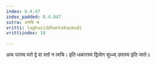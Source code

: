 ```yaml
---
index: 8.4.47
index_padded: 8.4.047
sutra: अनचि च
vritti: laghusiddhantakaumudi
vrittiindex: 18

---
```

अचः परस्य यरो द्वे वा स्तो न त्वचि। इति धकारस्य द्वित्वेन सुध्ध्य् उपास्य इति जाते॥